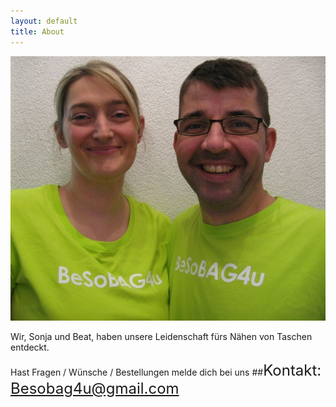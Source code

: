 ```yaml
---
layout: default
title: About
---
```




<img src="/images/selfie.jpg"/>

Wir, Sonja und Beat, haben unsere Leidenschaft fürs Nähen von Taschen entdeckt.

Hast Fragen / Wünsche / Bestellungen melde dich bei uns
##<font size="5">Kontakt: Besobag4u@gmail.com</font>







